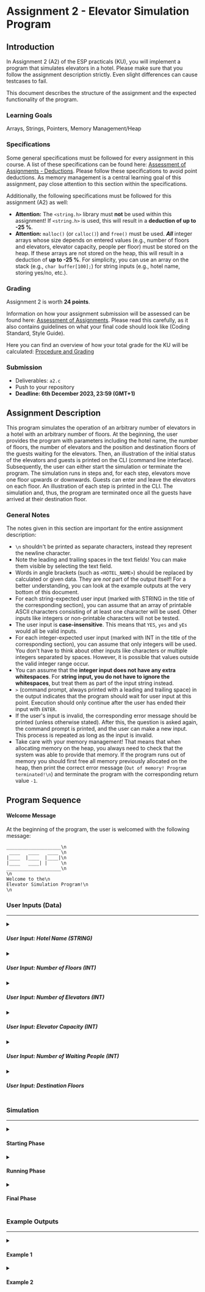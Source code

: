 # Assignment 2 - Elevator Simulation Program

## Introduction
In Assignment 2 (A2) of the ESP practicals (KU), you will implement a program that simulates elevators in a hotel. Please make sure that you follow the assignment description strictly. Even slight differences can cause testcases to fail.

This document describes the structure of the assignment and the expected functionality of the program.

### Learning Goals
Arrays, Strings, Pointers, Memory Management/Heap

### Specifications

Some general specifications must be followed for every assignment in this course. A list of these specifications can be found here:
[Assessment of Assignments - Deductions](https://www.notion.so/coding-tugraz/Assessment-of-Assignments-How-do-you-get-your-points-d7cca6cc89a344e38ad74dd3ccb73cb3?pvs=4#e3203e50b1fc4ba787bdbf5fb46262ae). Please follow these specifications to avoid point deductions. As memory management is a central learning goal of this assignment, pay close attention to this section within the specifications.

Additionally, the following specifications must be followed for this assignment (A2) as well:
* **Attention:** The `<string.h>` library must **not** be used within this assignment! If `<string.h>` is used, this will result in a **deduction of up to -25 %**.
* **Attention:** `malloc()` (or `calloc()`) and `free()` must be used. ***All*** integer arrays whose size depends on entered values (e.g., number of floors and elevators, elevator capacity, people per floor) must be stored on the heap. If these arrays are not stored on the heap, this will result in a deduction of **up to -25 %**. For simplicity, you can use an array on the stack (e.g., ```char buffer[100];```) for string inputs (e.g., hotel name, storing yes/no, etc.). 

### Grading
Assignment 2 is worth **24 points**.

Information on how your assignment submission will be assessed can be found here: [Assessment of Assignments](https://www.notion.so/coding-tugraz/Assessment-of-Assignments-How-do-you-get-your-points-d7cca6cc89a344e38ad74dd3ccb73cb3).
Please read this carefully, as it also contains guidelines on what your final code should look like (Coding Standard, Style Guide).

Here you can find an overview of how your total grade for the KU will be calculated: [Procedure and Grading](https://www.notion.so/coding-tugraz/Procedure-and-Grading-59975fee4a9c4047867772cd20caf73d)

### Submission
- Deliverables: `a2.c`
- Push to your repository
- **Deadline: 6th December 2023, 23:59 (GMT+1)**

## Assignment Description

This program simulates the operation of an arbitrary number of elevators in a hotel with an arbitrary number of floors.
At the beginning, the user provides the program with parameters including the hotel name, the number of floors, the number of elevators and the position and destination floors of the guests waiting for the elevators.
Then, an illustration of the initial status of the elevators and guests is printed on the CLI (command line interface). 
Subsequently, the user can either start the simulation or terminate the program. 
The simulation runs in steps and, for each step, elevators move one floor upwards or downwards. 
Guests can enter and leave the elevators on each floor.
An illustration of each step is printed in the CLI. 
The simulation and, thus, the program are terminated once all the guests have arrived at their destination floor.

### General Notes
The notes given in this section are important for the entire assignment description:

- `\n` shouldn't be printed as separate characters, instead they represent the newline character.
- Note the leading and trailing spaces in the text fields! You can make them visible by selecting the text field.
- Words in angle brackets (such as `<HOTEL_NAME>`) should be replaced by calculated or given data. They are *not* part of the output itself! For a better understanding, you can look at the example outputs at the very bottom of this document.
- For each string-expected user input (marked with STRING in the title of the corresponding section), you can assume that an array of printable ASCII characters consisting of at least one character will be used. Other inputs like integers or non-printable characters will not be tested.
- The user input is **case-insensitive**. This means that `YES`, `yes` and `yEs` would all be valid inputs.
- For each integer-expected user input (marked with INT in the title of the corresponding section), you can assume that only integers will be used. You don't have to think about other inputs like characters or multiple integers separated by spaces. However, it is possible that values outside the valid integer range occur.
- You can assume that the **integer input does not have any extra whitespaces**. For **string input, you do not have to ignore the whitespaces**, but treat them as part of the input string instead.
- ` > ` (command prompt, always printed with a leading and trailing space) in the output indicates that the program should wait for user input at this point. Execution should only continue after the user has ended their input with `ENTER`.
- If the user's input is invalid, the corresponding error message should be printed (unless otherwise stated). After this, the question is asked again, the command prompt is printed, and the user can make a new input. This process is repeated as long as the input is invalid.
- Take care with your memory management! That means that when allocating memory on the heap, you always need to check that the system was able to provide that memory. If the program runs out of memory you should first free all memory previously allocated on the heap, then print the correct error message (`Out of memory! Program terminated!\n`) and terminate the program with the corresponding return value `-1`.

## Program Sequence


#### Welcome Message

At the beginning of the program, the user is welcomed with the following message:

```
____________________\n
 ____   ____   ____ \n
|____  |____  |____|\n
|____   ____| |     \n
____________________\n
\n
Welcome to the\n
Elevator Simulation Program!\n
\n
```

### User Inputs (Data)

---

<details>
<summary><h5>User Input: Hotel Name (STRING)</h5></summary>

The user is first prompted for the name of the hotel:

```
Enter the name of the hotel:\n
 > 
```
For the sake of simplicity, you can assume that the user's input will always fit into the upper part of the hotel illustration. Names that are longer will not be tested. Check out the State Output section (Simulation > Starting Phase > State Output) for better understanding!

> **Note:** From now on, <HOTEL_NAME> should always be replaced by the hotel name the user specified printed in CAPITAL letters!
</details>

<details>
<summary><h5>User Input: Number of Floors (INT)</h5></summary>

The user is prompted for the number of floors. The hotel must have at least 3 and no more than 10 floors. 

```
Enter the number of floors in hotel <HOTEL_NAME>:\n
 > 
```

If the user input is invalid, the following error message will be printed:

```
Wrong input, the number of floors must be between 3 and 10!\n
```
</details>

<details>
<summary><h5>User Input: Number of Elevators (INT)</h5></summary>

Next, the user is prompted for the number of elevators. The hotel must have at least 1 and no more than 5 elevators. 

```
Enter the number of elevators in hotel <HOTEL_NAME>:\n
 > 
```

If the user input is invalid, the following error message will be printed:

```
Wrong input, the number of elevators must be between 1 and 5!\n
```
</details>

<details>
<summary><h5>User Input: Elevator Capacity (INT)</h5></summary>

The elevators have a certain capacity (number of people that can fit at the same time). This capacity is the same for all elevators in the hotel.
An elevator has a minimum capacity of 1 person and a maximum capacity of 9 people. The user is required to enter the elevator capacity as follows:

```
Enter the capacity of elevators in hotel <HOTEL_NAME>:\n
 > 
```

If the user input is invalid, the following error message will be printed:

```
Wrong input, the capacity of elevators must be between 1 and 9 person(s)!\n
```
</details>

<details>
<summary><h5>User Input: Number of Waiting People (INT)</h5></summary>

On each floor, there is a number of people who are waiting for an elevator. For simplicity, this number is going to be the same for all floors.
On each floor, there are at least 2 and at most 20 people waiting for an elevator. The user is required to enter this number as follows:

```
Enter the number of people waiting on each floor:\n
 > 
```

If the user input is invalid, the following error message will be printed:

```
Wrong input, the number of people waiting on each floor must be between 2 and 20!\n
```
</details>

<details>
<summary><h5>User Input: Destination Floors</h5></summary>

For each of the floors, the user is required to enter the destination floor of each person:

```
Enter the destination floors of the people [floor: <FLOOR_NUMBER>]:\n
 > 
```
The user needs to enter the destination floors as a comma-separated list of integers. For example, for the first floor of a hotel with 5 floors where 5 people are waiting on each floor, it could look like this:

```
Enter the destination floors of the people [floor: 1]:\n
 > 0,3,2,4,4
```
Only a comma-separated list of integers is a valid input, and no other inputs will be tested. There are certain invalid input possibilities which you need to handle. Here is a table of possible violations and the corresponding messages:

| Violation                                                             | Error Message |
|-----------------------------------------------------------------------|------------|
| Entered destination floor is out of range (0 to NUMBER_OF_FLOORS - 1) | ```Wrong input, the destination floor <ENTERED_FLOOR> is out of range (0 to <NUMBER_OF_FLOORS - 1>)!\n```       |
| Entered destination floor is the current floor                            | ```Wrong input, the destination floor cannot be the current floor!\n```       |

For simplicity, the list entered is always <NUMBER_OF_PEOPLE_WAITING_ON_EACH_FLOOR> long. Longer or shorter lists are not tested. 

The input for a floor is each time read in its entirety, and each value is checked in the order it was entered, even if an error occurs. In such a case, a message is printed for each error. Then, the user is prompted to repeat the input for the current floor (`Enter the destination floors of ...`).

</details>

### Simulation

---

<details>
<summary><h4>Starting Phase</h4></summary>

Arrays shall be set up to store all the information about the hotel, the elevators and the guests. You are free to choose a configuration
of arrays that suits your program, but they **must all be stored on the heap**.

If the memory allocation fails, the following error message should be printed:

```
Out of memory! Program terminated!\n
```
Then, the program should terminate with the return value `-1` (see also Simulation > Final Phase > Return Values). All previously allocated memory must be freed before terminating the program.

##### User Input: Show Initial State (STRING)

After everything has been set up, the program should be ready to show an illustration of the initial state of the elevators and guests. 

First, the user is asked if they want to see it:

```
Show the initial state? ("yes"/"no"):\n
 > 
```

Valid inputs are `yes` or `no`. 
If the user input is invalid, the program should **not** print an error message and just repeat the question and the command prompt until a valid command is entered.

If the answer is `yes`, the initial state is shown. If the answer is `no`, the program directly proceeds to execute the Running Phase (Simulation > Running Phase).

The initial state is printed with the following header:

```
\n
=================\n
  INITIAL STATE\n
=================\n
\n 
```
It is followed by the current (initial) State Output (Simulation > Starting Phase > State Output). Take a look at the example initial output to see what that looks like (Simulation > Starting Phase > Example Initial Output).

##### State Output

Whenever the state of the elevators is printed, it should look like this:

```
++-----------------++\n
++  <HOTEL_NAME>   ++\n
++-----+-----+-----++\n
||     |[<P>]|     ||  (<D1>,<D2>,<...>,<Dn>)\n
||-   -+-   -+-   -||\n
||     |     |     ||  (<D1>,<D2>,<...>,<Dn>)\n
||-   -+-   -+-   -||\n
||[<P>]|     |[<P>]||  (<D1>,<D2>,<...>,<Dn>)\n
++-----+-----+-----++\n
Elevators:\n
0: (<ED1>,<ED2>,<...>,<EDec>)\n
1: (<ED1>,<ED2>,<...>,<EDec>)\n
2: (<ED1>,<ED2>,<...>,<EDec>)\n
\n
```

If all the elevators are empty, the section starting with ```Elevators:\n``` is not printed. In this case, only the hotel illustration is printed. The state output would then look like this:
  ```
  ++-----------------++\n
  ++  <HOTEL_NAME>   ++\n
  ++-----+-----+-----++\n
  ||     |[<P>]|     ||  (<D1>,<D2>,<...>,<Dn>)\n
  ||-   -+-   -+-   -||\n
  ||     |     |     ||  (<D1>,<D2>,<...>,<Dn>)\n
  ||-   -+-   -+-   -||\n
  ||[<P>]|     |[<P>]||  (<D1>,<D2>,<...>,<Dn>)\n
  ++-----+-----+-----++\n
  \n
  ```
> **Note:** : The hotel illustration depends on the number of elevators and floors. In the example above, we have 3 elevators and 3 floors. For the other hotel sizes, the illustration should be extended accordingly (see Example Outputs).

- Elevators are represented with `[<P>]`. `<P>` should be replaced by the number of people currently in the elevator.
- Elevators are numbered from left to right, starting with 0. This is visible in the elevator lists following the hotel illustration whenever there are people in the elevators.
- Each elevator has a fixed starting position. Elevators with even numbers have their starting position on the GROUND floor and will start going UPWARDS once the simulation starts.
Elevators with odd numbers start at the TOP floor and will start going DOWNWARDS once the simulation starts.
- The list of waiting people is printed in brackets to the right of each floor. The placeholders `<D1>` to `<Dn>` are replaced with the destination floors of the waiting people. The index "n" represents the number of people waiting on each floor.  
  > **Attention:** The list is sorted in **ascending** order of the destination floors. People who have already left their starting floor are shown in the list of waiting people with the symbol `-`, and these are printed before the waiting persons: ```(-,-,<Dx>,<...>,<Dz>)``` (see Example Outputs).
- The hotel name is centered in the top segment of the output. If an exact alignment is not possible, the hotel name starts one space to the left.
- If there are any people in the elevators, the list of elevators is printed with the list of people in them. The placeholders `<ED1>` to `<EDec>` are replaced with the destination floors of the people currently in the elevator. The index "ec" represents the elevator capacity.
  > **Attention:** The list is sorted in **ascending** order of the destination floors. For the empty places in the elevator, the symbol `-` is printed. Empty places are printed before taken places.

##### Example Initial Output

For example, for a simple hotel with 5 floors and 3 elevators, with 5 guests on each floor, the initial state may look like this:

```
\n
=================\n
  INITIAL STATE\n
=================\n
\n 
++-----------------++\n
++   SIMPLEHOTEL   ++\n
++-----+-----+-----++\n
||     | [0] |     ||  (0,1,2,2,3)\n
||-   -+-   -+-   -||\n
||     |     |     ||  (0,0,1,1,4)\n
||-   -+-   -+-   -||\n
||     |     |     ||  (0,1,3,3,4)\n
||-   -+-   -+-   -||\n
||     |     |     ||  (0,0,2,4,4)\n
||-   -+-   -+-   -||\n
|| [0] |     | [0] ||  (1,1,2,2,3)\n
++-----+-----+-----++\n
\n
```
</details>

<details>
<summary><h4>Running Phase</h4></summary>

##### User Input: Start Simulation (STRING)

After the input data has been provided to the program and, optionally, the initial state has been shown, the user is asked if they want to start the simulation:

```
Start the simulation? ("start"/"skip"):\n
 > 
```
Valid inputs are `start` or `skip`. 
If the user input is invalid, the program should **not** print an error message and just repeat the question and the command prompt until a valid command is entered.

If the input is `skip`, the program terminates with the return value `0` (see Simulation > Final Phase > Return Values).
If the input is `start`, the program continues with the next step. 

##### User Input: Results Display Options (STRING)

The user has the option to view an illustration of the hotel for each step of the simulation, or just the end result:

```
Show all steps of the simulation? ("all steps"/"end result"):\n
 > 
```

Valid inputs are `all steps` or `end result`. If the user input is invalid, the program should **not**
print an error message and just repeat the question and the command prompt until a valid command is entered.

##### Simulation Steps

The simulation runs in steps until all people have arrived at their destination floors. There is a simulation step counter which starts at `0` (for the initial state).

Each step of the simulation is executed in the following order: 

- The simulation step counter is increased by `1`. 
- If the user has chosen to show all steps, a step header with the number of the current step is printed:
```
=== Simulation Step <STEP_COUNTER> ===\n
```
- For each of the elevators (starting from the elevator number 0), the following procedure occurs:

  - If there are people in the elevator whose destination floor is the current floor, the people leave the elevator. These people are no longer needed in the rest of the program, so they can be deleted. For each of them the following message is printed:
    ```
    A person reached their destination floor <CURRENT_FLOOR> with elevator <ELEVATOR_NUMBER>.\n
    ```
  - People waiting on the current floor enter the elevator if their destination floor is in the current direction (up or down) of the elevator. People can only enter the elevator until the maximum capacity is reached.
  If there are more people meeting the specified criteria waiting for the elevator than the elevator can carry, those closest to their destination floors will board first. If multiple people have the same shortest distance and the elevator reaches its maximum capacity, the decision of who gets on and who waits can be made freely.
- Once the procedure is completed for all elevators, if the user has opted to display all steps, the current state is presented as outlined in State Output (Simulation > Starting Phase > State Output).

  For example:
  ``` 
  ++-----------------++\n
  ++   SIMPLEHOTEL   ++\n
  ++-----+-----+-----++\n
  ||     |     |     ||  (-,-,-,0,1)\n
  ||-   -+-   -+-   -||\n
  ||     | [3] |     ||  (-,0,0,1,4)\n
  ||-   -+-   -+-   -||\n
  ||     |     |     ||  (0,1,3,3,4)\n
  ||-   -+-   -+-   -||\n
  || [3] |     | [3] ||  (-,-,-,0,0)\n
  ||-   -+-   -+-   -||\n
  ||     |     |     ||  (-,-,-,-,-)\n
  ++-----+-----+-----++\n
  Elevators:\n
  0: (2,2,4)\n
  1: (1,2,2)\n
  2: (2,3,4)\n
  \n
  ```
- If all people have reached their destination floor, the simulation ends (see Simulation > Final Phase). Otherwise, for each of the elevators, the following occurs:

  - The elevator moves one floor in its current direction (UPWARDS/DOWNWARDS).
  - If an elevator is now on the GROUND/TOP floor, it changes direction.

</details>

<details>
<summary><h4>Final Phase</h4></summary>

The simulation terminates immediately after all people have reached their destination floors.
Now, the final state of the elevators should be shown as described in State Output (Simulation > Starting Phase > State Output). 
This final state is always printed, independently of whether the user has chosen to show all steps.
The list of elevators below the hotel illustration is not printed anymore, because all elevators are empty.

The final state is printed with this header:
```
\n
=================\n
   FINAL STATE\n
=================\n
\n
```
It is followed by the current (final) state (see Simulation > Starting Phase > State Output).

For example:
``` 
\n
=================\n
   FINAL STATE\n
=================\n
\n 
++-----------------++\n
++   SIMPLEHOTEL   ++\n
++-----+-----+-----++\n
||     |     |     ||  (-,-,-,-,-)\n
||-   -+-   -+-   -||\n
||     | [0] |     ||  (-,-,-,-,-)\n
||-   -+-   -+-   -||\n
|| [0] |     |     ||  (-,-,-,-,-)\n
||-   -+-   -+-   -||\n
||     |     | [0] ||  (-,-,-,-,-)\n
||-   -+-   -+-   -||\n
||     |     |     ||  (-,-,-,-,-)\n
++-----+-----+-----++\n
\n
```
After that the following message is printed:
```
Simulation done in <NUMBER_OF_STEPS_THE_SIMULATION_TOOK> steps!\n
```

Afterwards, the program should terminate and **return the number of steps taken by the simulation**. 

### Return Values

Here is an overview of the expected return values of the program:

|             Scenario              |        Return value        |
|:---------------------------------:|:--------------------------:|
| Memory allocation error occurred  |             -1             |
|      Simulation not started       |             0              |
| Simulation completed successfully | Number of simulation steps |

</details>

### Example Outputs

---

<details>
<summary><h4>Example 1</h4></summary>

```
____________________
 ____   ____   ____ 
|____  |____  |____|
|____   ____| |     
____________________

Welcome to the
Elevator Simulation Program!

Enter the name of the hotel:
 > RepeatInPUtHotEl
Enter the number of floors in hotel REPEATINPUTHOTEL:
 > 0
Wrong input, the number of floors must be between 3 and 10!
Enter the number of floors in hotel REPEATINPUTHOTEL:
 > 3
Enter the number of elevators in hotel REPEATINPUTHOTEL:
 > 9
Wrong input, the number of elevators must be between 1 and 5!
Enter the number of elevators in hotel REPEATINPUTHOTEL:
 > 3
Enter the capacity of elevators in hotel REPEATINPUTHOTEL:
 > 1
Enter the number of people waiting on each floor:
 > 200
Wrong input, the number of people waiting on each floor must be between 2 and 20!
Enter the number of people waiting on each floor:
 > 2
Enter the destination floors of the people [floor: 0]:
 > 3,4
Wrong input, the destination floor 3 is out of range (0 to 2)!
Wrong input, the destination floor 4 is out of range (0 to 2)!
Enter the destination floors of the people [floor: 0]:
 > 0,0
Wrong input, the destination floor cannot be the current floor!
Wrong input, the destination floor cannot be the current floor!
Enter the destination floors of the people [floor: 0]:
 > 1,2
Enter the destination floors of the people [floor: 1]:
 > 0,2
Enter the destination floors of the people [floor: 2]:
 > 0,1
Show the initial state? ("yes"/"no"):
 > yey
Show the initial state? ("yes"/"no"):
 > yes

=================
  INITIAL STATE
=================

++-----------------++
++REPEATINPUTHOTEL ++
++-----+-----+-----++
||     | [0] |     ||  (0,1)
||-   -+-   -+-   -||
||     |     |     ||  (0,2)
||-   -+-   -+-   -||
|| [0] |     | [0] ||  (1,2)
++-----+-----+-----++

Start the simulation? ("start"/"skip"):
 > strt
Start the simulation? ("start"/"skip"):
 > start
Show all steps of the simulation? ("all steps"/"end result"):
 > end
Show all steps of the simulation? ("all steps"/"end result"):
 > end result
A person reached their destination floor 1 with elevator 0.
A person reached their destination floor 1 with elevator 1.
A person reached their destination floor 2 with elevator 0.
A person reached their destination floor 0 with elevator 1.
A person reached their destination floor 2 with elevator 2.
A person reached their destination floor 0 with elevator 0.

=================
   FINAL STATE
=================

++-----------------++
++REPEATINPUTHOTEL ++
++-----+-----+-----++
||     | [0] |     ||  (-,-)
||-   -+-   -+-   -||
||     |     |     ||  (-,-)
||-   -+-   -+-   -||
|| [0] |     | [0] ||  (-,-)
++-----+-----+-----++

Simulation done in 5 steps!
```
</details>

<details>
<summary><h4>Example 2</h4></summary>

```
____________________
 ____   ____   ____ 
|____  |____  |____|
|____   ____| |     
____________________

Welcome to the
Elevator Simulation Program!

Enter the name of the hotel:
 > hOtel
Enter the number of floors in hotel HOTEL:
 > 3
Enter the number of elevators in hotel HOTEL:
 > 2
Enter the capacity of elevators in hotel HOTEL:
 > 1
Enter the number of people waiting on each floor:
 > 2
Enter the destination floors of the people [floor: 0]:
 > 1,2
Enter the destination floors of the people [floor: 1]:
 > 0,2
Enter the destination floors of the people [floor: 2]:
 > 0,1
Show the initial state? ("yes"/"no"):
 > yes

=================
  INITIAL STATE
=================

++-----------++
++   HOTEL   ++
++-----+-----++
||     | [0] ||  (0,1)
||-   -+-   -||
||     |     ||  (0,2)
||-   -+-   -||
|| [0] |     ||  (1,2)
++-----+-----++

Start the simulation? ("start"/"skip"):
 > start
Show all steps of the simulation? ("all steps"/"end result"):
 > all steps
=== Simulation Step 1 ===
++-----------++
++   HOTEL   ++
++-----+-----++
||     | [1] ||  (-,0)
||-   -+-   -||
||     |     ||  (0,2)
||-   -+-   -||
|| [1] |     ||  (-,2)
++-----+-----++
Elevators:
0: (1)
1: (1)

=== Simulation Step 2 ===
A person reached their destination floor 1 with elevator 0.
A person reached their destination floor 1 with elevator 1.
++-----------++
++   HOTEL   ++
++-----+-----++
||     |     ||  (-,0)
||-   -+-   -||
|| [1] | [1] ||  (-,-)
||-   -+-   -||
||     |     ||  (-,2)
++-----+-----++
Elevators:
0: (2)
1: (0)

=== Simulation Step 3 ===
A person reached their destination floor 2 with elevator 0.
A person reached their destination floor 0 with elevator 1.
++-----------++
++   HOTEL   ++
++-----+-----++
|| [1] |     ||  (-,-)
||-   -+-   -||
||     |     ||  (-,-)
||-   -+-   -||
||     | [1] ||  (-,-)
++-----+-----++
Elevators:
0: (0)
1: (2)

=== Simulation Step 4 ===
++-----------++
++   HOTEL   ++
++-----+-----++
||     |     ||  (-,-)
||-   -+-   -||
|| [1] | [1] ||  (-,-)
||-   -+-   -||
||     |     ||  (-,-)
++-----+-----++
Elevators:
0: (0)
1: (2)

=== Simulation Step 5 ===
A person reached their destination floor 0 with elevator 0.
A person reached their destination floor 2 with elevator 1.
++-----------++
++   HOTEL   ++
++-----+-----++
||     | [0] ||  (-,-)
||-   -+-   -||
||     |     ||  (-,-)
||-   -+-   -||
|| [0] |     ||  (-,-)
++-----+-----++


=================
   FINAL STATE
=================

++-----------++
++   HOTEL   ++
++-----+-----++
||     | [0] ||  (-,-)
||-   -+-   -||
||     |     ||  (-,-)
||-   -+-   -||
|| [0] |     ||  (-,-)
++-----+-----++

Simulation done in 5 steps!
```
</details>
